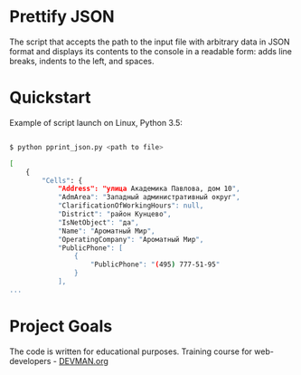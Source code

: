 # Prettify JSON

The script that accepts the path to the input file with arbitrary data in JSON format 
and displays its contents to the console in a readable form: adds line breaks, indents to the left, and spaces.

# Quickstart

Example of script launch on Linux, Python 3.5:

```bash

$ python pprint_json.py <path to file>

[
    {
        "Cells": {
            "Address": "улица Академика Павлова, дом 10",
            "AdmArea": "Западный административный округ",
            "ClarificationOfWorkingHours": null,
            "District": "район Кунцево",
            "IsNetObject": "да",
            "Name": "Ароматный Мир",
            "OperatingCompany": "Ароматный Мир",
            "PublicPhone": [
                {
                    "PublicPhone": "(495) 777-51-95"
                }
            ],
...

```

# Project Goals

The code is written for educational purposes. Training course for web-developers - [DEVMAN.org](https://devman.org)
